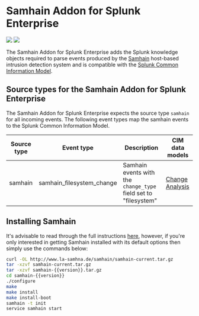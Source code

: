 # Samhain Addon for Splunk Enterprise
![](https://img.shields.io/badge/status-alpha-red.svg) ![](https://img.shields.io/badge/splunk%20cim-4.4.0-brightgreen.svg)

The Samhain Addon for Splunk Enterprise adds the Splunk knowledge objects required to parse events produced by the [Samhain](http://www.la-samhna.de/samhain/) host-based intrusion detection system and is compatible with the [Splunk Common Information Model](http://docs.splunk.com/Documentation/CIM/latest/User/ChangeAnalysis).

## Source types for the Samhain Addon for Splunk Enterprise
The Samhain Addon for Splunk Enterprise expects the source type ```samhain``` for all incoming events.
The following event types map the samhain events to the Splunk Common Information Model.

| Source type   | Event type    | Description   | CIM data models |
| ------------- | ------------- | ------------- | ------------- |
| samhain  | samhain_filesystem_change  | Samhain events with the ```change_type``` field set to "filesystem" | [Change Analysis](http://docs.splunk.com/Documentation/CIM/latest/User/ChangeAnalysis) |

## Installing Samhain
It's advisable to read through the full instructions [here](http://www.la-samhna.de/samhain/s_download.html), however, if you're only interested in getting Samhain installed with its default options then simply use the commands below:
```bash
curl -OL http://www.la-samhna.de/samhain/samhain-current.tar.gz
tar -xzvf samhain-current.tar.gz
tar -xzvf samhain-{{version}}.tar.gz
cd samhain-{{version}}
./configure
make
make install
make install-boot
samhain -t init
service samhain start
```
